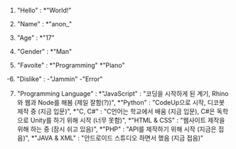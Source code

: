 1. "Hello" : 
*"World!"

2. "Name" : 
*"anon_"

3. "Age" : 
*"17"

4. "Gender" : 
*"Man"

5. "Favoite" : 
*"Programming"
*"Piano"

-6. "Dislike" : 
  -"Jammin"
  -"Error"

7. "Programming Language" :
*"JavaScript" : "코딩을 시작하게 된 계기, Rhino와 웹과 Node를 해봄 (제일 잘함(?))",
*"Python" : "CodeUp으로 시작, 디코봇 제작 중 (지금 입문)",
*"C, C#" : "C언어는 학교에서 배움 (지금 입문), C#은 독학으로 Unity를 하기 위해 시작 (너무 못함)",
*"HTML & CSS" : "웹사이트 제작을 위해 하는 중 (잠시 쉬고 있음)",
*"PHP" : "API를 제작하기 위해 시작 (지금은 접음)",
*"JAVA & XML" : "안드로이드 스튜디오 하면서 했음 (지금 접음)"
